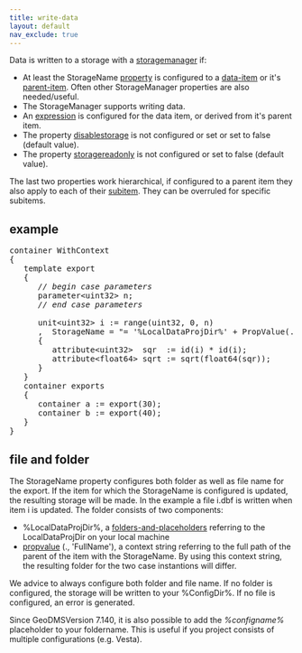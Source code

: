 ```yaml
---
title: write-data
layout: default
nav_exclude: true
---
```

Data is written to a storage with a [storagemanager](storagemanager) if:

-   At least the StorageName [property](property) is configured to a [data-item](data-item) or it's [parent-item](parent-item). Often other StorageManager properties are also needed/useful.
-   The StorageManager supports writing data.
-   An [expression](expression) is configured for the data item, or derived from it's parent item.
-   The property [disablestorage](disablestorage) is not configured or set or set to false (default value).
-   The property [storagereadonly](storagereadonly) is not configured or set to false (default value).

The last two properties work hierarchical, if configured to a parent item they also apply to each of their [subitem](subitem). They can be overruled for specific subitems.

## example

<pre>
container WithContext
{
   template export
   {
      <I>// begin case parameters</I>
      parameter&lt;uint32&gt; n;
      <I>// end case parameters</I>

      unit&lt;uint32&gt; i := range(uint32, 0, n)
      ,  StorageName = "= '%LocalDataProjDir%' + PropValue(., 'FullName') + '/i.dbf'"
      {
         attribute&lt;uint32&gt;  sqr  := id(i) * id(i);
         attribute&lt;float64&gt; sqrt := sqrt(float64(sqr));
      }
   }
   container exports
   {
      container a := export(30);
      container b := export(40);
   }
}
</pre>

## file and folder

The StorageName property configures both folder as well as file name for the export. If the item for which the StorageName is configured is updated, the
resulting storage will be made. In the example a file i.dbf is written when item i is updated. The folder consists of two components:

-   %LocalDataProjDir%, a [folders-and-placeholders](folders-and-placeholders) referring to the LocalDataProjDir on your local machine
-   [propvalue](propvalue) (., 'FullName'), a context string referring to the full path of the parent of the item with the StorageName. By using this context     string, the resulting folder for the two case instantions will differ.

We advice to always configure both folder and file name. If no folder is configured, the storage will be written to your %ConfigDir%. If no file is configured, an error is generated.

Since GeoDMSVersion 7.140, it is also possible to add the _%configname%_ placeholder to your foldername.
This is useful if you project consists of multiple configurations (e.g. Vesta).
